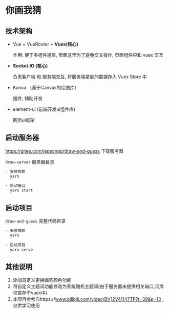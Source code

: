 # 你画我猜 

## 技术架构

- Vue + VueRouter +  **Vuex(核心)**

  作用: 便于多组件通信, 页面这里为了避免交叉操作, 页面组件只和 vuex 交互

- **Socket.IO (核心)**

  负责客户端 和 服务端交互, 将服务端拿到的数据存入 Vuex Store 中

- Konva （基于Canvas的绘图库）

  插件, 辅助开发

- element-ui (前端开发ui组件库)

  网页ui框架
  



## 启动服务器
   https://gitee.com/jepsonpp/draw-and-guess 下载服务器

`draw-server` 服务器目录

```bash
- 安装依赖
  yarn
  
- 启动接口
  yarn start
```



## 启动项目

`draw-and-guess` 完整代码目录

```txt
- 安装依赖
  yarn
  
- 启动项目
  yarn serve
```



## 其他说明

1. 添加自定义更换画笔颜色功能
2. 将自定义主题词功能修改为系统随机主题词(由于服务器未提供相关端口,词库仅暂存于vuex中)
3. 本项目参考自https://www.bilibili.com/video/BV12V41147TP?t=39&p=13 ,仅供学习使用
